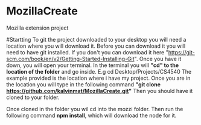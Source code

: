 # MozillaCreate
Mozilla extension project


#Startting
To git the project downloaded to your desktop you will need a location where you will download it. 
Before you can download it you will need to have git installed. 
If you don't you can download it here "https://git-scm.com/book/en/v2/Getting-Started-Installing-Git".
Once you have it down, you will open your terminal.
In the terminal you will **"cd" to the location of the folder** and go inside.
E.g cd Desktop/Projects/CS4540
The example provided is the location where i have my project.
Once you are in the location you will type in the following command **"git clone https://github.com/kalvinmat/MozillaCreate.git"**
Then you should have it cloned to your folder.


Once cloned in the folder you wil cd into the mozzi folder.
Then run the following command **npm install**, which will download the node for it.
